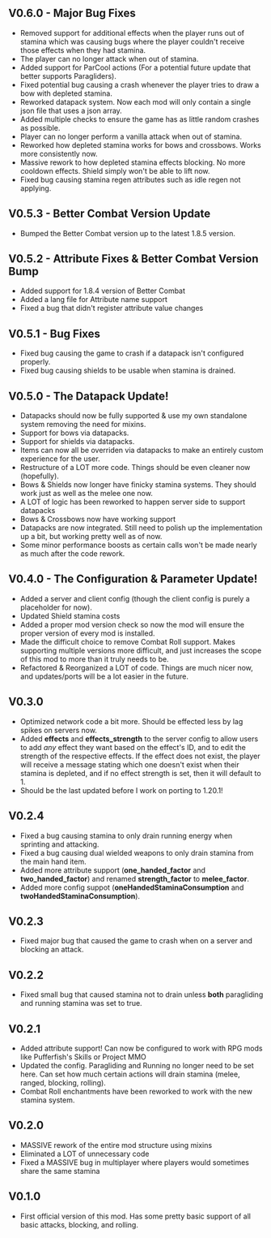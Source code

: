 ## V0.6.0 - Major Bug Fixes
- Removed support for additional effects when the player runs out of stamina which was causing bugs where
  the player couldn't receive those effects when they had stamina. 
- The player can no longer attack when out of stamina.
- Added support for ParCool actions (For a potential future update that better supports Paragliders).
- Fixed potential bug causing a crash whenever the player tries to draw a bow with depleted stamina.
- Reworked datapack system. Now each mod will only contain a single json file that uses a json array.
- Added multiple checks to ensure the game has as little random crashes as possible.
- Player can no longer perform a vanilla attack when out of stamina.
- Reworked how depleted stamina works for bows and crossbows. Works more consistently now.
- Massive rework to how depleted stamina effects blocking. No more cooldown effects. Shield simply won't be able to lift now.
- Fixed bug causing stamina regen attributes such as idle regen not applying. 

## V0.5.3 - Better Combat Version Update
- Bumped the Better Combat version up to the latest 1.8.5 version.

## V0.5.2 - Attribute Fixes & Better Combat Version Bump
- Added support for 1.8.4 version of Better Combat
- Added a lang file for Attribute name support
- Fixed a bug that didn't register attribute value changes

## V0.5.1 - Bug Fixes
- Fixed bug causing the game to crash if a datapack isn't configured properly.
- Fixed bug causing shields to be usable when stamina is drained.

## V0.5.0 - The Datapack Update!
- Datapacks should now be fully supported & use my own standalone system removing the need for mixins.
- Support for bows via datapacks.
- Support for shields via datapacks.
- Items can now all be overriden via datapacks to make an entirely custom experience for the user.
- Restructure of a LOT more code. Things should be even cleaner now (hopefully).
- Bows & Shields now longer have finicky stamina systems. They should work just as well as the melee one now. 
- A LOT of logic has been reworked to happen server side to support datapacks
- Bows & Crossbows now have working support
- Datapacks are now integrated. Still need to polish up the implementation up a bit, but working pretty well as of now.
- Some minor performance boosts as certain calls won't be made nearly as much after the code rework.

## V0.4.0 - The Configuration & Parameter Update!
- Added a server and client config (though the client config is purely a placeholder for now).
- Updated Shield stamina costs
- Added a proper mod version check so now the mod will ensure the proper version of every mod is installed.
- Made the difficult choice to remove Combat Roll support. Makes supporting multiple versions more difficult, and just increases the scope of this mod to more than it truly needs to be.
- Refactored & Reorganized a LOT of code. Things are much nicer now, and updates/ports will be a lot easier in the future.

## V0.3.0
- Optimized network code a bit more. Should be effected less by lag spikes on servers now.
- Added **effects** and **effects_strength** to the server config to allow users to add _any_ effect they want
  based on the effect's ID, and to edit the strength of the respective effects. If the effect does not exist,
  the player will receive a message stating which one doesn't exist when their stamina is depleted, and if no
  effect strength is set, then it will default to 1.
- Should be the last updated before I work on porting to 1.20.1!

## V0.2.4
- Fixed a bug causing stamina to only drain running energy when sprinting and attacking.
- Fixed a bug causing dual wielded weapons to only drain stamina from the main hand item.
- Added more attribute support (**one_handed_factor** and **two_handed_factor**) and renamed **strength_factor** to **melee_factor**.
- Added more config suppot (**oneHandedStaminaConsumption** and **twoHandedStaminaConsumption**).

## V0.2.3
- Fixed major bug that caused the game to crash when on a server and blocking an attack.

## V0.2.2
- Fixed small bug that caused stamina not to drain unless **both** paragliding and running stamina was set to true.

## V0.2.1
- Added attribute support! Can now be configured to work with RPG mods like Pufferfish's Skills or Project MMO
- Updated the config. Paragliding and Running no longer need to be set here. Can set how much certain actions will drain
  stamina (melee, ranged, blocking, rolling).
- Combat Roll enchantments have been reworked to work with the new stamina system.

## V0.2.0
- MASSIVE rework of the entire mod structure using mixins
- Eliminated a LOT of unnecessary code
- Fixed a MASSIVE bug in multiplayer where players would sometimes share the same stamina

## V0.1.0
- First official version of this mod. Has some pretty basic support of all basic attacks, blocking, and rolling.